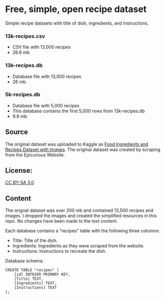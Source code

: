 # Free, simple, open recipe dataset
Simple recipe datasets with title of dish, ingredients, and instructions.

### 13k-recipes.csv
- CSV file with 13,000 recipes
- 26.6 mb

### 13k-recipes.db
- Database file with 13,000 recipes
- 26 mb

### 5k-recipes.db
- Database file with 5,000 recipes
- This database contains the first 5,000 rows from 13k-recipes.db
- 9.9 mb

## Source
The original dataset was uploaded to Kaggle as [Food Ingredients and Recipes Dataset with Images](https://www.kaggle.com/datasets/pes12017000148/food-ingredients-and-recipe-dataset-with-images). The original dataset was created by scraping from the Epicurious Website.

## License:
[CC BY-SA 3.0](https://creativecommons.org/licenses/by-sa/3.0/)

## Content
The orignal dataset was over 200 mb and contained 13,500 recipes and images. I dropped the images and created the simplified resources in this repo. No changes have been made to the text content.

Each database contains a "recipes" table with the following three columns:
- Title: Title of the dish.
- Ingredients: Ingredients as they were scraped from the website.
- Instructions: Instructions to recreate the dish.

Database schema:
```
CREATE TABLE "recipes" (
    [id] INTEGER PRIMARY KEY,
    [Title] TEXT,
    [Ingredients] TEXT,
    [Instructions] TEXT
);
```
